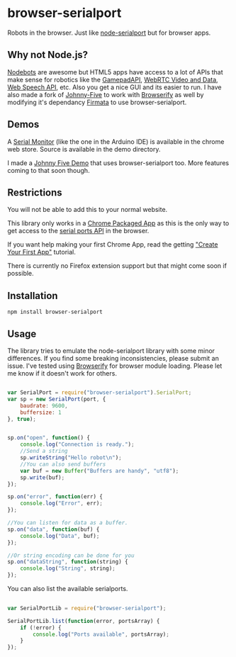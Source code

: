 # browser-serialport

Robots in the browser. Just like [node-serialport](https://npmjs.org/package/serialport) but for browser apps. 


## Why not Node.js?

[Nodebots](http://nodebots.io/) are awesome but HTML5 apps have access to a lot of APIs that make sense for robotics like the [GamepadAPI](http://www.html5rocks.com/en/tutorials/doodles/gamepad/), [WebRTC Video and Data](http://www.webrtc.org/), [Web Speech API](http://www.google.com/intl/en/chrome/demos/speech.html), etc. Also you get a nice GUI and its easier to run. I have also made a fork of [Johnny-Five](https://github.com/garrows/johnny-five) to work with [Browserify](http://browserify.org/) as well by modifying it's dependancy [Firmata](https://github.com/garrows/firmata) to use browser-serialport. 


## Demos

A [Serial Monitor](https://chrome.google.com/webstore/detail/serial-monitor/ohncdkkhephpakbbecnkclhjkmbjnmlo) (like the one in the Arduino IDE) is available in the chrome web store. Source is available in the demo directory.

I made a [Johnny Five Demo](https://chrome.google.com/webstore/detail/johnny-five-demo/ikbnclceoeficmoaocnoggdaiacmalfo) that uses browser-serialport too. More features coming to that soon though.  


## Restrictions

You will not be able to add this to your normal website. 

This library only works in a [Chrome Packaged App](http://developer.chrome.com/apps/about_apps.html) as this is the only way to get access to the [serial ports API](http://developer.chrome.com/apps/serial.html) in the browser.

If you want help making your first Chrome App, read the getting ["Create Your First App"](http://developer.chrome.com/apps/first_app.html) tutorial.

There is currently no Firefox extension support but that might come soon if possible.

## Installation

```
npm install browser-serialport
```

## Usage

The library tries to emulate the node-serialport library with some minor differences. If you find some breaking inconsistencies, please submit an issue. I've tested using [Browserify](http://browserify.org/) for browser module loading. Please let me know if it doesn't work for others.

```js

var SerialPort = require("browser-serialport").SerialPort;
var sp = new SerialPort(port, {
    baudrate: 9600,
    buffersize: 1
}, true);


sp.on("open", function() {
	console.log("Connection is ready.");
	//Send a string
	sp.writeString("Hello robot\n");
	//You can also send buffers
	var buf = new Buffer("Buffers are handy", "utf8");
	sp.write(buf);
});

sp.on("error", function(err) {
	console.log("Error", err);
});

//You can listen for data as a buffer.
sp.on("data", function(buf) {
	console.log("Data", buf);
});	

//Or string encoding can be done for you
sp.on("dataString", function(string) {
	console.log("String", string);
});	


```

You can also list the available serialports.

```js
	
var SerialPortLib = require("browser-serialport");

SerialPortLib.list(function(error, portsArray) {
	if (!error) {
		console.log("Ports available", portsArray);
	}
});

```

